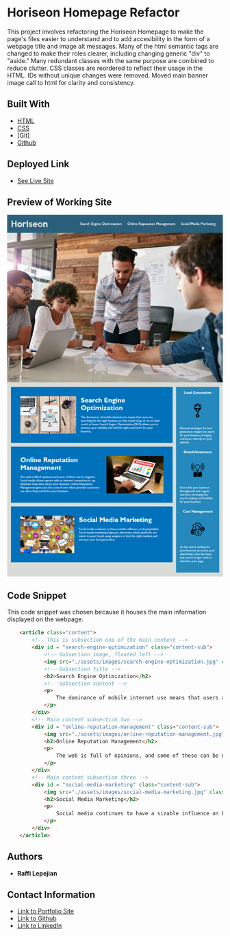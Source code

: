 # Horiseon Homepage Refactor

This project involves refactoring the Horiseon Homepage to make the page's files easier to
understand and to add accesibility in the form of a webpage title and image alt messages. Many of
the html semantic tags are changed to make their roles clearer, including changing generic "div" to "aside."
Many redundant classes with the same purpose are combined to reduce clutter. CSS classes are reordered to
reflect their usage in the HTML. IDs without unique changes were removed. Moved main banner image call to
html for clarity and consistency.

## Built With

* [HTML](https://developer.mozilla.org/en-US/docs/Web/HTML)
* [CSS](https://developer.mozilla.org/en-US/docs/Web/CSS)
* [Git]
* [Github](https://github.com/)

## Deployed Link

* [See Live Site](https://rslepejian.github.io/refactoring-example-site/)

## Preview of Working Site

![Image](assets/images/01-html-css-git-homework-demo.png)

## Code Snippet

This code snippet was chosen because it houses the main information displayed on the webpage.

```html
    <article class="content">
        <!-- This is subsection one of the main content -->
        <div id = "search-engine-optimization" class="content-sub">
            <!-- Subsection image, floated left -->
            <img src="./assets/images/search-engine-optimization.jpg" class="float-left" alt = "Workstation image" />
            <!-- Subsection title -->
            <h2>Search Engine Optimization</h2>
            <!-- Subsection content -->
            <p>
                The dominance of mobile internet use means that users are searching for the right business as they travel, shop, or sit on their couch at home. Search Engine Optimization (SEO) allows you to increase your visibility and find the right customers for your business.
            </p>
        </div>
        <!-- Main content subsection two -->
        <div id = "online-reputation-management" class="content-sub">
            <img src="./assets/images/online-reputation-management.jpg" class="float-right" alt = "Reputation up" />
            <h2>Online Reputation Management</h2>
            <p>
                The web is full of opinions, and some of these can be negative. Social media allows anyone with an internet connection to say whatever they want about your business. Online Reputation Management gives you the control over what potential customers see when they search for your business.
            </p>
        </div>
        <!-- Main content subsection three -->
        <div id = "social-media-marketing" class="content-sub">
            <img src="./assets/images/social-media-marketing.jpg" class="float-left" alt = "Social Media Logos" />
            <h2>Social Media Marketing</h2>
            <p>
                Social media continues to have a sizable influence on buying habits. Social media marketing helps you determine which platforms are suited to your brand, using analytics to find the right markets and increase your lead generation.
            </p>
        </div>
    </article>
```

## Authors

* **Raffi Lepejian** 

## Contact Information

- [Link to Portfolio Site](#)
- [Link to Github](https://github.com/rslepejian)
- [Link to LinkedIn](https://linkedin.com/in/raffi-lepejian-071876153)

